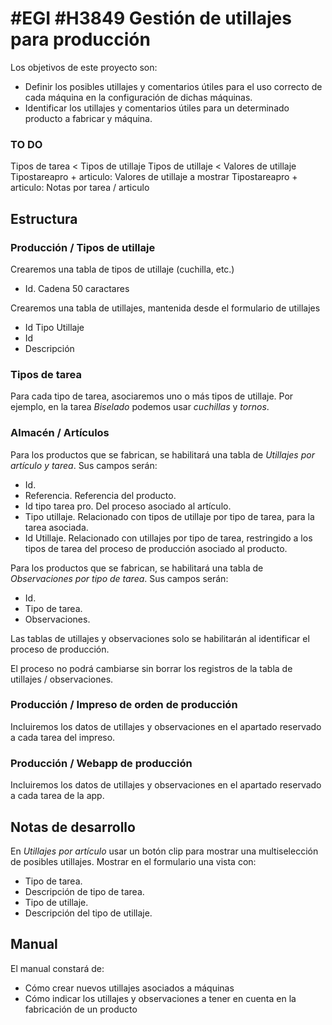 # #EGI #H3849 Gestión de utillajes para producción

Los objetivos de este proyecto son:
+ Definir los posibles utillajes y comentarios útiles para el uso correcto de cada máquina en la configuración de dichas máquinas.
+ Identificar los utillajes y comentarios útiles para un determinado producto a fabricar y máquina.

### TO DO
Tipos de tarea < Tipos de utillaje
Tipos de utillaje < Valores de utillaje
Tipostareapro + articulo: Valores de utillaje a mostrar
Tipostareapro + articulo: Notas por tarea / articulo

## Estructura

### Producción / Tipos de utillaje
Crearemos una tabla de tipos de utillaje (cuchilla, etc.)
+ Id. Cadena 50 caractares

Crearemos una tabla de utillajes, mantenida desde el formulario de utillajes
+ Id Tipo Utillaje
+ Id
+ Descripción

### Tipos de tarea
Para cada tipo de tarea, asociaremos uno o más tipos de utillaje. Por ejemplo, en la tarea _Biselado_ podemos usar _cuchillas_ y _tornos_.

### Almacén / Artículos
Para los productos que se fabrican, se habilitará una tabla de _Utillajes por artículo y tarea_. Sus campos serán:
+ Id.
+ Referencia. Referencia del producto.
+ Id tipo tarea pro. Del proceso asociado al artículo.
+ Tipo utillaje. Relacionado con tipos de utillaje por tipo de tarea, para la tarea asociada.
+ Id Utillaje. Relacionado con utillajes por tipo de tarea, restringido a los tipos de tarea del proceso de producción asociado al producto.

Para los productos que se fabrican, se habilitará una tabla de _Observaciones por tipo de tarea_. Sus campos serán:
+ Id.
+ Tipo de tarea.
+ Observaciones.

Las tablas de utillajes y observaciones solo se habilitarán al identificar el proceso de producción.

El proceso no podrá cambiarse sin borrar los registros de la tabla de utillajes / observaciones.

### Producción / Impreso de orden de producción
Incluiremos los datos de utillajes y observaciones en el apartado reservado a cada tarea del impreso.

### Producción / Webapp de producción
Incluiremos los datos de utillajes y observaciones en el apartado reservado a cada tarea de la app.

## Notas de desarrollo
En _Utillajes por artículo_ usar un botón clip para mostrar una multiselección de posibles utillajes.
Mostrar en el formulario una vista con:
+ Tipo de tarea.
+ Descripción de tipo de tarea.
+ Tipo de utillaje.
+ Descripción del tipo de utillaje.

## Manual
El manual constará de:
+ Cómo crear nuevos utillajes asociados a máquinas
+ Cómo indicar los utillajes y observaciones a tener en cuenta en la fabricación de un producto
